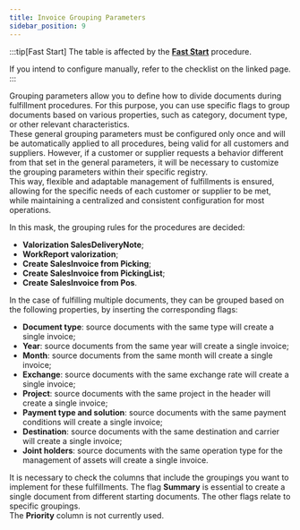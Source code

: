 ```yaml
---
title: Invoice Grouping Parameters 
sidebar_position: 9
---
```


:::tip[Fast Start]
The table is affected by the [**Fast Start**](/docs/guide/fast-start) procedure.

If you intend to configure manually, refer to the checklist on the linked page.
:::

Grouping parameters allow you to define how to divide documents during fulfillment procedures. For this purpose, you can use specific flags to group documents based on various properties, such as category, document type, or other relevant characteristics.            
These general grouping parameters must be configured only once and will be automatically applied to all procedures, being valid for all customers and suppliers. However, if a customer or supplier requests a behavior different from that set in the general parameters, it will be necessary to customize the grouping parameters within their specific registry.           
This way, flexible and adaptable management of fulfillments is ensured, allowing for the specific needs of each customer or supplier to be met, while maintaining a centralized and consistent configuration for most operations.

In this mask, the grouping rules for the procedures are decided:  
- **Valorization SalesDeliveryNote**;  
- **WorkReport valorization**;  
- **Create SalesInvoice from Picking**;  
- **Create SalesInvoice from PickingList**;  
- **Create SalesInvoice from Pos**.       

In the case of fulfilling multiple documents, they can be grouped based on the following properties, by inserting the corresponding flags:  
- **Document type**: source documents with the same type will create a single invoice;   
- **Year**: source documents from the same year will create a single invoice;  
- **Month**: source documents from the same month will create a single invoice;  
- **Exchange**: source documents with the same exchange rate will create a single invoice;  
- **Project**: source documents with the same project in the header will create a single invoice;  
- **Payment type and solution**: source documents with the same payment conditions will create a single invoice;  
- **Destination**: source documents with the same destination and carrier will create a single invoice;    
- **Joint holders**: source documents with the same operation type for the management of assets will create a single invoice.  

It is necessary to check the columns that include the groupings you want to implement for these fulfillments. 
The flag **Summary** is essential to create a single document from different starting documents. The other flags relate to specific groupings.      
The **Priority** column is not currently used.